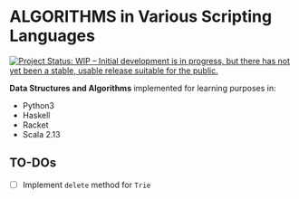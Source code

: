 # ALGORITHMS in Various Scripting Languages

[![Project Status: WIP – Initial development is in progress, but there has not yet been a stable, usable release suitable for the public.](https://www.repostatus.org/badges/latest/wip.svg)](https://www.repostatus.org/#wip)

**Data Structures and Algorithms** implemented for learning purposes in: 

- Python3
- Haskell
- Racket 
- Scala 2.13

## TO-DOs

- [ ] Implement `delete` method for `Trie`